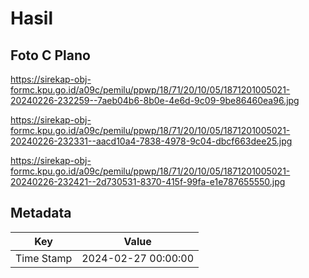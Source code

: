 # Hasil

## Foto C Plano

https://sirekap-obj-formc.kpu.go.id/a09c/pemilu/ppwp/18/71/20/10/05/1871201005021-20240226-232259--7aeb04b6-8b0e-4e6d-9c09-9be86460ea96.jpg

https://sirekap-obj-formc.kpu.go.id/a09c/pemilu/ppwp/18/71/20/10/05/1871201005021-20240226-232331--aacd10a4-7838-4978-9c04-dbcf663dee25.jpg

https://sirekap-obj-formc.kpu.go.id/a09c/pemilu/ppwp/18/71/20/10/05/1871201005021-20240226-232421--2d730531-8370-415f-99fa-e1e787655550.jpg


## Metadata

| Key        | Value               |
| ---------- | ------------------- |
| Time Stamp | 2024-02-27 00:00:00 |



